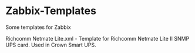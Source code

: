 # Zabbix-Templates
Some templates for Zabbix

Richcomm Netmate Lite.xml - Template for Richcomm Netmate Lite II SNMP UPS card. Used in Crown Smart UPS.
